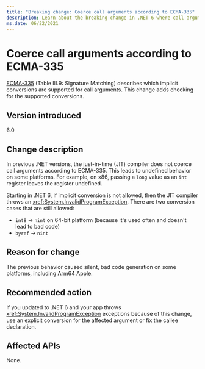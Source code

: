 ```yaml
---
title: "Breaking change: Coerce call arguments according to ECMA-335"
description: Learn about the breaking change in .NET 6 where call arguments are coerced according to ECMA-335.
ms.date: 06/22/2021
---
```

# Coerce call arguments according to ECMA-335

[ECMA-335](https://www.ecma-international.org/publications-and-standards/standards/ecma-335/) (Table III.9: Signature Matching) describes which implicit conversions are supported for call arguments. This change adds checking for the supported conversions.

## Version introduced

6.0

## Change description

In previous .NET versions, the just-in-time (JIT) compiler does not coerce call arguments according to ECMA-335. This leads to undefined behavior on some platforms. For example, on x86, passing a `long` value as an `int` register leaves the register undefined.

Starting in .NET 6, if implicit conversion is not allowed, then the JIT compiler throws an <xref:System.InvalidProgramException>. There are two conversion cases that are still allowed:

- `int8` -> `nint` on 64-bit platform (because it's used often and doesn't lead to bad code)
- `byref` -> `nint`

## Reason for change

The previous behavior caused silent, bad code generation on some platforms, including Arm64 Apple.

## Recommended action

If you updated to .NET 6 and your app throws <xref:System.InvalidProgramException> exceptions because of this change, use an explicit conversion for the affected argument or fix the callee declaration.

## Affected APIs

None.

<!--

### Category

Just-in-time (JIT) compiler

-->
